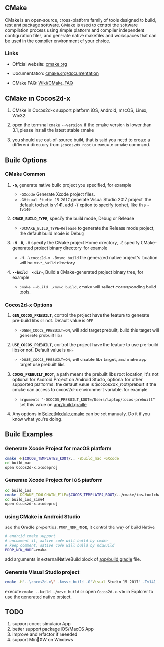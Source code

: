 
## CMake

CMake is an open-source, cross-platform family of tools designed to build, test and package software. CMake is used to control the software compilation process using simple platform and compiler independent configuration files, and generate native makefiles and workspaces that can be used in the compiler environment of your choice.

### Links

* Official website: [cmake.org](https://cmake.org/)

* Documentation: [cmake.org/documentation](https://cmake.org/documentation/)

* CMake FAQ: [Wiki/CMake_FAQ](https://cmake.org/Wiki/CMake_FAQ)

## CMake in Cocos2d-x

1. CMake in Cocos2d-x support platform iOS, Android, macOS, Linux, Win32.

1. open the terminal `cmake --version`, if the cmake version is lower than 3.1, please install the latest stable cmake

2. you should use out-of-source build, that is said you need to create a different directory from `$cocos2dx_root` to execute cmake command.

## Build Options

### CMake Common

1. __`-G`__, generate native build project you specified, for example

    * `-GXcode` Generate Xcode project files.
    * `-GVisual Studio 15 2017` generate Visual Studio 2017 project, the default toolset is v141, add `-T` option to specify toolset, like this `-Tv140`

1. __`CMAKE_BUILD_TYPE`__, specify the build mode, Debug or Release

    * `-DCMAKE_BUILD_TYPE=Release` to generate the Release mode project, the default build mode is Debug

1. __`-H -B`__, `-H` specify the CMake project Home directory, `-B` specify CMake-generated project binary directory. for example

    * `-H..\cocos2d-x -Bmsvc_build` the generated native project's location will be `msvc_build` directory.

1. __`--build  <dir>`__, Build a CMake-generated project binary tree, for example

    * `cmake --build ./msvc_build`, cmake will sellect corresponding build tools.

### Cocos2d-x Options

1. __`GEN_COCOS_PREBUILT`__, control the project have the feature to generate pre-build libs or not. Default value is `OFF`

    * `-DGEN_COCOS_PREBUILT=ON`, will add target prebuilt, build this target will generate prebuilt libs

1. __`USE_COCOS_PREBUILT`__, control the project have the feature to use pre-build libs or not. Default value is `OFF`

    * `-DUSE_COCOS_PREBUILT=ON`, will disable libs target, and make app target use prebuilt libs

1. __`COCOS_PREBUILT_ROOT`__, a path means the prebuilt libs root location, it's not optional for Android Project on Android Studio, optional for other supported platforms. the default value is $cocos2dx_root/prebuilt if the cmake can access to cocos2d-x environment variable. for example

    * `arguments "-DCOCOS_PREBUILT_ROOT=/Users/laptop/cocos-prebuilt"` set this value on [app/build.gradle](./../tests/cpp-empty-test/proj.android/app/build.gradle)

1. Any options in [SelectModule.cmake](./Modules/SelectModule.cmake) can be set manually. Do it if you know what you're doing.

## Build Examples

### Generate Xcode Project for macOS platform

```sh
cmake -H$COCOS_TEMPLATES_ROOT/.. -Bbuild_mac -GXcode
cd build_mac
open Cocos2d-x.xcodeproj
```

### Generate Xcode Project for iOS platform

```sh
cd build_ios
cmake -DCMAKE_TOOLCHAIN_FILE=$COCOS_TEMPLATES_ROOT/../cmake/ios.toolchain.cmake -DIOS_PLATFORM=SIMULATOR64 -H$COCOS_TEMPLATES_ROOT/.. -Bbuild_ios_sim64 -GXcode
cd build_ios_sim64
open Cocos2d-x.xcodeproj
```

### using CMake in Android Studio

see the Gradle properties: `PROP_NDK_MODE`, it control the way of build Native

```sh
# android cmake support
# uncomment it, native code will build by cmake
# keep comment, native code will build by ndkBuild
PROP_NDK_MODE=cmake
```

add arguments in externalNativeBuild block of [app/build.gradle](./../tests/cpp-empty-test/proj.android/app/build.gradle) file.

### Generate Visual Studio project

```sh
cmake -H"..\cocos2d-x\" -Bmsvc_build -G"Visual Studio 15 2017" -Tv141 -DCMAKE_BUILD_TYPE=Debug
```

execute `cmake --build ./msvc_build` or open `Cocos2d-x.sln` in Explorer to use the generated native project.

## TODO

1. support cocos simulator App
1. better support package iOS/MacOS App
1. improve and refactor if neeeded
1. support MinGW on Windows
